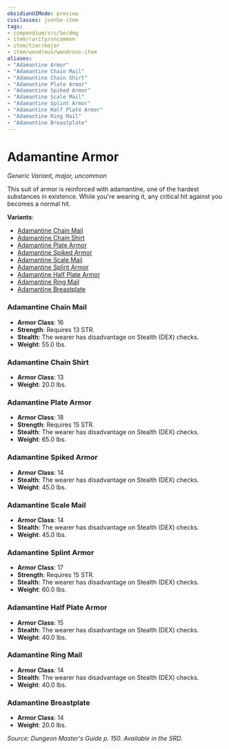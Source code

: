 ```yaml
---
obsidianUIMode: preview
cssclasses: json5e-item
tags:
- compendium/src/5e/dmg
- item/rarity/uncommon
- item/tier/major
- item/wondrous/wondrous-item
aliases: 
- "Adamantine Armor"
- "Adamantine Chain Mail"
- "Adamantine Chain Shirt"
- "Adamantine Plate Armor"
- "Adamantine Spiked Armor"
- "Adamantine Scale Mail"
- "Adamantine Splint Armor"
- "Adamantine Half Plate Armor"
- "Adamantine Ring Mail"
- "Adamantine Breastplate"
---
```

# Adamantine Armor
*Generic Variant, major, uncommon*  


This suit of armor is reinforced with adamantine, one of the hardest substances in existence. While you're wearing it, any critical hit against you becomes a normal hit.

**Variants**:
- [Adamantine Chain Mail](#Adamantine%20Chain%20Mail)
- [Adamantine Chain Shirt](#Adamantine%20Chain%20Shirt)
- [Adamantine Plate Armor](#Adamantine%20Plate%20Armor)
- [Adamantine Spiked Armor](#Adamantine%20Spiked%20Armor)
- [Adamantine Scale Mail](#Adamantine%20Scale%20Mail)
- [Adamantine Splint Armor](#Adamantine%20Splint%20Armor)
- [Adamantine Half Plate Armor](#Adamantine%20Half%20Plate%20Armor)
- [Adamantine Ring Mail](#Adamantine%20Ring%20Mail)
- [Adamantine Breastplate](#Adamantine%20Breastplate)

### Adamantine Chain Mail

- **Armor Class**: 16
- **Strength**: Requires 13 STR.
- **Stealth**: The wearer has disadvantage on Stealth (DEX) checks.
- **Weight**: 55.0 lbs.

### Adamantine Chain Shirt

- **Armor Class**: 13
- **Weight**: 20.0 lbs.

### Adamantine Plate Armor

- **Armor Class**: 18
- **Strength**: Requires 15 STR.
- **Stealth**: The wearer has disadvantage on Stealth (DEX) checks.
- **Weight**: 65.0 lbs.

### Adamantine Spiked Armor

- **Armor Class**: 14
- **Stealth**: The wearer has disadvantage on Stealth (DEX) checks.
- **Weight**: 45.0 lbs.

### Adamantine Scale Mail

- **Armor Class**: 14
- **Stealth**: The wearer has disadvantage on Stealth (DEX) checks.
- **Weight**: 45.0 lbs.

### Adamantine Splint Armor

- **Armor Class**: 17
- **Strength**: Requires 15 STR.
- **Stealth**: The wearer has disadvantage on Stealth (DEX) checks.
- **Weight**: 60.0 lbs.

### Adamantine Half Plate Armor

- **Armor Class**: 15
- **Stealth**: The wearer has disadvantage on Stealth (DEX) checks.
- **Weight**: 40.0 lbs.

### Adamantine Ring Mail

- **Armor Class**: 14
- **Stealth**: The wearer has disadvantage on Stealth (DEX) checks.
- **Weight**: 40.0 lbs.

### Adamantine Breastplate

- **Armor Class**: 14
- **Weight**: 20.0 lbs.


*Source: Dungeon Master's Guide p. 150. Available in the SRD.*